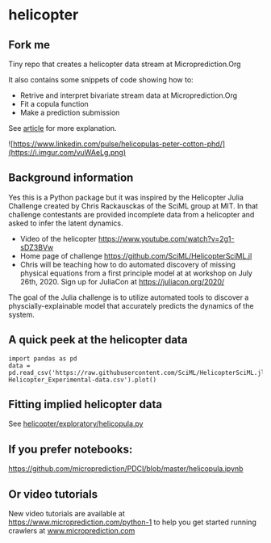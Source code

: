 # helicopter

## Fork me

Tiny repo that creates a helicopter data stream at Microprediction.Org

It also contains some snippets of code showing how to:
 
 - Retrive and interpret bivariate stream data at Microprediction.Org
 - Fit a copula function
 - Make a prediction submission 

See [article](https://www.linkedin.com/pulse/helicopulas-peter-cotton-phd/) for more explanation. 


![https://www.linkedin.com/pulse/helicopulas-peter-cotton-phd/](https://i.imgur.com/vuWAeLg.png)


## Background information 

Yes this is a Python package but it was inspired by the Helicopter Julia Challenge created by Chris Rackausckas of the SciML group at MIT. In that challenge
contestants are provided incomplete data from a helicopter and asked to infer the latent dynamics. 


- Video of the helicopter https://www.youtube.com/watch?v=2g1-sDZ3BVw
- Home page of challenge https://github.com/SciML/HelicopterSciML.jl
- Chris will be teaching how to do automated discovery of missing physical equations from a first principle model at at workshop on July 26th, 2020. Sign up for JuliaCon at https://juliacon.org/2020/

The goal of the Julia challenge is to utilize automated tools to discover a physcially-explainable model that accurately predicts the dynamics of the system.

## A quick peek at the helicopter data

    import pandas as pd 
    data = pd.read_csv('https://raw.githubusercontent.com/SciML/HelicopterSciML.jl/master/data/Lab-Helicopter_Experimental-data.csv').plot()
    
## Fitting implied helicopter data 

See [helicopter/exploratory/helicopula.py](https://github.com/microprediction/helicopter/blob/master/exploratory/helicopula.py) 

## If you prefer notebooks: 

   https://github.com/microprediction/PDCI/blob/master/helicopula.ipynb
   
## Or video tutorials

New video tutorials are available at https://www.microprediction.com/python-1 to help you
get started running crawlers at www.microprediction.com
   

